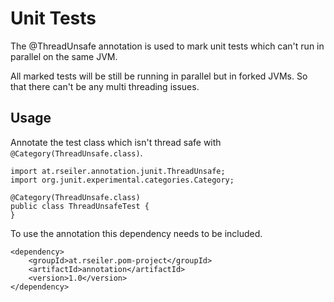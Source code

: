 # Unit Tests

The @ThreadUnsafe annotation is used to mark unit tests which can't run in parallel on the same JVM.

All marked tests will be still be running in parallel but in forked JVMs. So that there can't be any multi threading issues.

## Usage

Annotate the test class which isn't thread safe with ```@Category(ThreadUnsafe.class)```.

    import at.rseiler.annotation.junit.ThreadUnsafe;
    import org.junit.experimental.categories.Category;

    @Category(ThreadUnsafe.class)
    public class ThreadUnsafeTest {
    }

To use the annotation this dependency needs to be included.

    <dependency>
        <groupId>at.rseiler.pom-project</groupId>
        <artifactId>annotation</artifactId>
        <version>1.0</version>
    </dependency>
